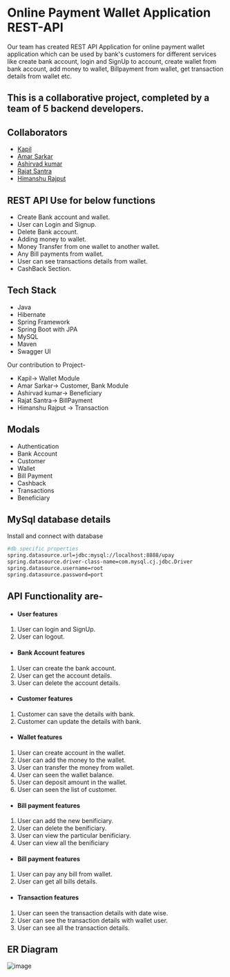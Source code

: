 # Online Payment Wallet Application REST-API
Our team has created REST API Application for online payment wallet application which can be used by bank's customers for different services like create bank account, login and SignUp to account, create wallet from bank account, add money to wallet, Billpayment from wallet, get transaction details from wallet etc.

## This is a collaborative project, completed by a team of 5 backend developers.

## Collaborators
 - [Kapil](https://github.com/Kapil7982)
 - [Amar Sarkar](https://github.com/amarsarkar007) 
 - [Ashirvad kumar](https://github.com/Ashirvad121)
- [Rajat Santra](https://github.com/ChocotacoOp)
- [Himanshu Rajput](https://github.com/RajputHim)

## REST API Use for below functions
- Create Bank account and wallet.
- User can Login and Signup.
- Delete Bank account.
- Adding money to wallet.
- Money Transfer from one wallet to another wallet.
- Any Bill payments from wallet.
- User can see transactions details from wallet.
- CashBack Section.

## Tech Stack
- Java
- Hibernate
- Spring Framework
- Spring Boot with JPA
- MySQL
- Maven
- Swagger UI

Our contribution to Project-
* Kapil-> Wallet Module 
* Amar Sarkar-> Customer, Bank Module
* Ashirvad kumar-> Beneficiary
* Rajat Santra-> BillPayment
* Himanshu Rajput -> Transaction

## Modals
- Authentication 
- Bank Account
- Customer
- Wallet
- Bill Payment
- Cashback
- Transactions
- Beneficiary



## MySql database details

Install and connect with database

```bash
#db specific properties
spring.datasource.url=jdbc:mysql://localhost:8888/upay
spring.datasource.driver-class-name=com.mysql.cj.jdbc.Driver
spring.datasource.username=root
spring.datasource.password=port
```

## API Functionality are-
- #### User features
1.  User can login and SignUp.
2.  User can logout.

- #### Bank Account features
1.  User can create the bank account.
2.  User can get the account details.
3.  User can delete the account details.

- #### Customer features
1.  Customer can save the details with bank.
2.  Customer can update the details with bank.

- #### Wallet features

1.  User can create account in the wallet.
2.  User can add the money to the wallet.
3.  User can transfer the money from wallet.
4.  User can seen the wallet balance.
5.  User can deposit amount in the wallet.
6.  User can seen the list of customer.

- #### Bill payment features
1.  User can add the new benificiary.
2.  User can delete the benificiary.
3.  User can view the particular benificiary.
4.  User can view all the benificiary


- #### Bill payment features
1.  User can pay any bill from wallet.
2.  User can get all bills details.

- #### Transaction features
1.  User can seen the transaction details with date wise.
2.  User can see the transaction details with wallet user.
3. User can see all the transaction details.

## ER Diagram
![image](https://user-images.githubusercontent.com/103938868/201588137-5c603047-820c-4038-83bc-eece7e7cda42.png)




